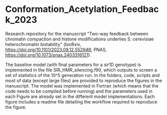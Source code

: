 # Conformation_Acetylation_Feedback_2023
Research repository for the manuscript "Two-way feedback between chromatin compaction and histone modifications underlies S. cerevisiae heterochromatin bistability" (bioRxiv, https://doi.org/10.1101/2023.08.12.552948; PNAS, https://doi.org/10.1073/pnas.2403316121).

The baseline model (with final parameters for a sir1D genotype) is implemented in the file SIR_HMR_silencing.f90, which outputs to screen a set of statistics of the 10^5 generation run. In the folders, code, scripts and most of data (except large files) are provided  to reproduce the figures in the manuscript. The model was implemented in Fortran (which means that the code needs to be compiled before running) and the parameters used in each Figure are already set in the different model implementations. Each figure includes a readme file detailing the workflow required to reproduce the figure.

